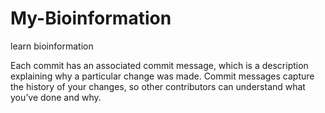 # My-Bioinformation
learn bioinformation

Each commit has an associated commit message, which is a description explaining why a particular change was made. Commit messages capture the history of your changes, so other contributors can understand what you’ve done and why.
